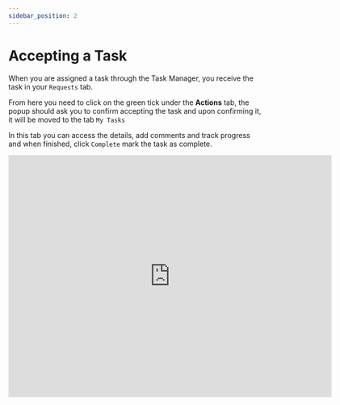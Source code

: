 ```yaml
---
sidebar_position: 2
---
```


# Accepting a Task

When you are assigned a task through the Task Manager, you receive the task in your `Requests` tab.

From here you need to click on the green tick under the **Actions** tab, the popup should ask you to confirm accepting the task and upon confirming it, it will be moved to the tab `My Tasks`

In this tab you can access the details, add comments and track progress and when finished, click `Complete` mark the task as complete.

<iframe width="640" height="480" src="https://www.youtube.com/embed/-EjgxuYAj2A" title="Requests" frameborder="0" allow="accelerometer; clipboard-write; encrypted-media; gyroscope; picture-in-picture; fullscreen" allowfullscreen></iframe>